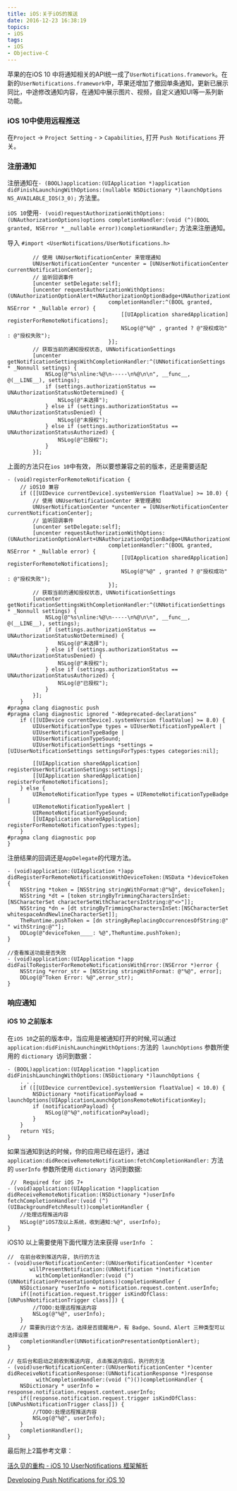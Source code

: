 ```yaml
---
title: iOS:关于iOS的推送
date: 2016-12-23 16:38:19
topics:
- iOS
tags:
- iOS
- Objective-C
---
```



苹果的在iOS 10 中将通知相关的API统一成了`UserNotifications.framework`。在新的`UserNotifications.framework`中，苹果还增加了撤回单条通知，更新已展示同比，中途修改通知内容，在通知中展示图片、视频，自定义通知UI等一系列新功能。
<!--more-->
### iOS 10中使用远程推送

在`Project` -> `Project Setting` - > `Capabilities`, 打开 `Push Notifications` 开关。

### 注册通知

注册通知在`- (BOOL)application:(UIApplication *)application didFinishLaunchingWithOptions:(nullable NSDictionary *)launchOptions NS_AVAILABLE_IOS(3_0);` 方法里。

`iOS 10`使用`- (void)requestAuthorizationWithOptions:(UNAuthorizationOptions)options completionHandler:(void (^)(BOOL granted, NSError *__nullable error))completionHandler;` 方法来注册通知。

导入 `#import <UserNotifications/UserNotifications.h>`

```obj-c
        // 使用 UNUserNotificationCenter 来管理通知
        UNUserNotificationCenter *uncenter = [UNUserNotificationCenter currentNotificationCenter];
        // 监听回调事件
        [uncenter setDelegate:self];
        [uncenter requestAuthorizationWithOptions:(UNAuthorizationOptionAlert+UNAuthorizationOptionBadge+UNAuthorizationOptionSound)
                                completionHandler:^(BOOL granted, NSError * _Nullable error) {
                                    [[UIApplication sharedApplication] registerForRemoteNotifications];
                                    NSLog(@"%@" , granted ? @"授权成功" : @"授权失败");
                                }];
        // 获取当前的通知授权状态, UNNotificationSettings
        [uncenter getNotificationSettingsWithCompletionHandler:^(UNNotificationSettings * _Nonnull settings) {
            NSLog(@"%s\nline:%@\n-----\n%@\n\n", __func__, @(__LINE__), settings);
            if (settings.authorizationStatus == UNAuthorizationStatusNotDetermined) {
                NSLog(@"未选择");
            } else if (settings.authorizationStatus == UNAuthorizationStatusDenied) {
                NSLog(@"未授权");
            } else if (settings.authorizationStatus == UNAuthorizationStatusAuthorized) {
                NSLog(@"已授权");
            }
        }];
```

上面的方法只在`ios 10`中有效， 所以要想兼容之前的版本，还是需要适配


```obj-c
- (void)registerForRemoteNotification {
    // iOS10 兼容
    if ([[UIDevice currentDevice].systemVersion floatValue] >= 10.0) {
        // 使用 UNUserNotificationCenter 来管理通知
        UNUserNotificationCenter *uncenter = [UNUserNotificationCenter currentNotificationCenter];
        // 监听回调事件
        [uncenter setDelegate:self];
        [uncenter requestAuthorizationWithOptions:(UNAuthorizationOptionAlert+UNAuthorizationOptionBadge+UNAuthorizationOptionSound)
                                completionHandler:^(BOOL granted, NSError * _Nullable error) {
                                    [[UIApplication sharedApplication] registerForRemoteNotifications];
                                    NSLog(@"%@" , granted ? @"授权成功" : @"授权失败");
                                }];
        // 获取当前的通知授权状态, UNNotificationSettings
        [uncenter getNotificationSettingsWithCompletionHandler:^(UNNotificationSettings * _Nonnull settings) {
            NSLog(@"%s\nline:%@\n-----\n%@\n\n", __func__, @(__LINE__), settings);
            if (settings.authorizationStatus == UNAuthorizationStatusNotDetermined) {
                NSLog(@"未选择");
            } else if (settings.authorizationStatus == UNAuthorizationStatusDenied) {
                NSLog(@"未授权");
            } else if (settings.authorizationStatus == UNAuthorizationStatusAuthorized) {
                NSLog(@"已授权");
            }
        }];
    }
#pragma clang diagnostic push
#pragma clang diagnostic ignored "-Wdeprecated-declarations"
    if ([[UIDevice currentDevice].systemVersion floatValue] >= 8.0) {
        UIUserNotificationType types = UIUserNotificationTypeAlert |
        UIUserNotificationTypeBadge |
        UIUserNotificationTypeSound;
        UIUserNotificationSettings *settings = [UIUserNotificationSettings settingsForTypes:types categories:nil];
        
        [[UIApplication sharedApplication] registerUserNotificationSettings:settings];
        [[UIApplication sharedApplication] registerForRemoteNotifications];
    } else {
        UIRemoteNotificationType types = UIRemoteNotificationTypeBadge |
        UIRemoteNotificationTypeAlert |
        UIRemoteNotificationTypeSound;
        [[UIApplication sharedApplication] registerForRemoteNotificationTypes:types];
    }
#pragma clang diagnostic pop
}
```

注册结果的回调还是`AppDelegate`的代理方法。

```obj-c
- (void)application:(UIApplication *)app didRegisterForRemoteNotificationsWithDeviceToken:(NSData *)deviceToken {
    NSString *token = [NSString stringWithFormat:@"%@", deviceToken];
    NSString *dt = [token stringByTrimmingCharactersInSet:[NSCharacterSet characterSetWithCharactersInString:@"<>"]];
    NSString *dn = [dt stringByTrimmingCharactersInSet:[NSCharacterSet whitespaceAndNewlineCharacterSet]];
    TheRuntime.pushToken = [dn stringByReplacingOccurrencesOfString:@" " withString:@""];
    DDLog(@"deviceToken____: %@",TheRuntime.pushToken);
}

//查看推送功能是否失败
- (void)application:(UIApplication *)app didFailToRegisterForRemoteNotificationsWithError:(NSError *)error {
    NSString *error_str = [NSString stringWithFormat: @"%@", error];
    DDLog(@"Token Error: %@",error_str);
}
```

### 响应通知

#### iOS 10 之前版本

在`iOS 10`之前的版本中，当应用是被通知打开的时候,可以通过 `application:didFinishLaunchingWithOptions:`方法的` launchOptions` 参数所使用的 `dictionary `访问到数据：
```obj-c
- (BOOL)application:(UIApplication *)application didFinishLaunchingWithOptions:(NSDictionary *)launchOptions {
    . . .
    if ([[UIDevice currentDevice].systemVersion floatValue] < 10.0) {
        NSDictionary *notificationPayload = launchOptions[UIApplicationLaunchOptionsRemoteNotificationKey];
		if (notificationPayload) {
			NSLog(@"%@",notificationPayload);
		} 
    }
    return YES;
}
```

如果当通知到达的时候，你的应用已经在运行，通过 `application:didReceiveRemoteNotification:fetchCompletionHandler:` 方法的 `userInfo` 参数所使用 `dictionary `访问到数据:
```obj-c
 //  Required for iOS 7+
- (void)application:(UIApplication *)application didReceiveRemoteNotification:(NSDictionary *)userInfo fetchCompletionHandler:(void (^)(UIBackgroundFetchResult))completionHandler {
    //处理远程推送内容
    NSLog(@"iOS7及以上系统，收到通知:%@", userInfo);
}
```

iOS10 以上需要使用下面代理方法来获得 `userInfo `：
```obj-c
//  在前台收到推送内容, 执行的方法
- (void)userNotificationCenter:(UNUserNotificationCenter *)center
       willPresentNotification:(UNNotification *)notification
         withCompletionHandler:(void (^)(UNNotificationPresentationOptions))completionHandler {
    NSDictionary *userInfo = notification.request.content.userInfo;
    if([notification.request.trigger isKindOfClass:[UNPushNotificationTrigger class]]) {
        //TODO:处理远程推送内容
        NSLog(@"%@", userInfo);
    }
    // 需要执行这个方法，选择是否提醒用户，有 Badge、Sound、Alert 三种类型可以选择设置
    completionHandler(UNNotificationPresentationOptionAlert);
}

// 在后台和启动之前收到推送内容, 点击推送内容后，执行的方法
- (void)userNotificationCenter:(UNUserNotificationCenter *)center
didReceiveNotificationResponse:(UNNotificationResponse *)response
         withCompletionHandler:(void (^)())completionHandler {
    NSDictionary * userInfo = response.notification.request.content.userInfo;
    if([response.notification.request.trigger isKindOfClass:[UNPushNotificationTrigger class]]) {
        //TODO:处理远程推送内容
        NSLog(@"%@", userInfo);
    }
    completionHandler();
}
```

最后附上2篇参考文章：

[活久见的重构 - iOS 10 UserNotifications 框架解析](https://onevcat.com/2016/08/notification/)

[Developing Push Notifications for iOS 10](ttps://www.sitepoint.com/developing-push-notifications-for-ios-10/)
